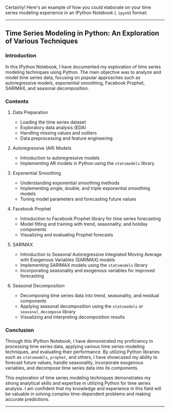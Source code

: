 Certainly! Here's an example of how you could elaborate on your time series modeling experience in an IPython Notebook (`.ipynb`) format:

---

## Time Series Modeling in Python: An Exploration of Various Techniques

### Introduction
In this IPython Notebook, I have documented my exploration of time series modeling techniques using Python. The main objective was to analyze and model time series data, focusing on popular approaches such as autoregressive models, exponential smoothing, Facebook Prophet, SARIMAX, and seasonal decomposition.

### Contents
1. Data Preparation
   - Loading the time series dataset
   - Exploratory data analysis (EDA)
   - Handling missing values and outliers
   - Data preprocessing and feature engineering
   
2. Autoregressive (AR) Models
   - Introduction to autoregressive models
   - Implementing AR models in Python using the `statsmodels` library
   
3. Exponential Smoothing
   - Understanding exponential smoothing methods
   - Implementing single, double, and triple exponential smoothing models
   - Tuning model parameters and forecasting future values
   
4. Facebook Prophet
   - Introduction to Facebook Prophet library for time series forecasting
   - Model fitting and training with trend, seasonality, and holiday components
   - Visualizing and evaluating Prophet forecasts
   
5. SARIMAX
   - Introduction to Seasonal Autoregressive Integrated Moving Average with Exogenous Variables (SARIMAX) models
   - Implementing SARIMAX models using the `statsmodels` library
   - Incorporating seasonality and exogenous variables for improved forecasting
   
6. Seasonal Decomposition
   - Decomposing time series data into trend, seasonality, and residual components
   - Applying seasonal decomposition using the `statsmodels` or `seasonal_decompose` library
   - Visualizing and interpreting decomposition results
   
### Conclusion
Through this IPython Notebook, I have demonstrated my proficiency in processing time series data, applying various time series modeling techniques, and evaluating their performance. By utilizing Python libraries such as `statsmodels`, `prophet`, and others, I have showcased my ability to forecast future values, handle seasonality, incorporate exogenous variables, and decompose time series data into its components.

This exploration of time series modeling techniques demonstrates my strong analytical skills and expertise in utilizing Python for time series analysis. I am confident that my knowledge and experience in this field will be valuable in solving complex time-dependent problems and making accurate predictions.

---
